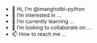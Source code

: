 * 👋 Hi, I’m @imanghotbi-python
* 👀 I’m interested in ...
* 🌱 I’m currently learning ...
* 💞️ I’m looking to collaborate on ...
* 📫 How to reach me ...
